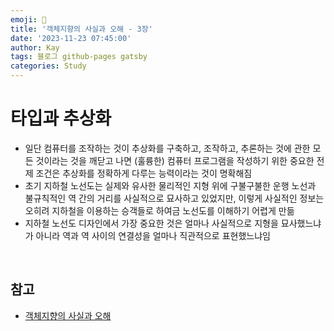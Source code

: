 ```yaml
---
emoji: 👋
title: '객체지향의 사실과 오해 - 3장'
date: '2023-11-23 07:45:00'
author: Kay
tags: 블로그 github-pages gatsby
categories: Study
---
```


# 타입과 추상화

- 일단 컴퓨터를 조작하는 것이 추상화를 구축하고, 조작하고, 추론하는 것에 관한 모든 것이라는 것을 깨닫고 나면 (훌륭한) 컴퓨터 프로그램을 작성하기 위한 중요한 전제 조건은 추상화를 정확하게 다루는 능력이라는 것이 명확해짐
- 초기 지하철 노선도는 실제와 유사한 물리적인 지형 위에 구불구불한 운행 노선과 불규칙적인 역 간의 거리를 사실적으로 묘사하고 있었지만, 이렇게 사실적인 정보는 오히려 지하철을 이용하는 승객들로 하여금 노선도를 이해하기 어렵게 만듦
- 지하철 노선도 디자인에서 가장 중요한 것은 얼마나 사실적으로 지형을 묘사했느냐가 아니라 역과 역 사이의 연결성을 얼마나 직관적으로 표현했느냐임

<br>

## 참고

- [객체지향의 사실과 오해](https://www.yes24.com/Product/Goods/18249021)

```toc

```
